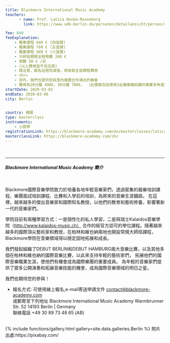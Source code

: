 ```yaml
---
title: Blackmore International Music Academy
teachers:
      - name: Prof. Latica Honda-Rosenberg
        link: https://www.udk-berlin.de/personen/detailansicht/person/show/latica-honda-rosenberg/

fee: 649
feeExplanation: 
    - 獨奏課程 649 € (四堂課)
    - 獨奏課程 799 € (五堂課)
    - 獨奏課程 949 € (六堂課)
    - 大師班期間全程旁聽 200 € 
    - 旁聽 50 € /天   
    - (以上費用皆不含住宿)
    - 請注意，報名註冊完成後，將收取全部課程費用
    - <hr>
    - 另外，我們也提供您與室內樂團合作演出的機會
    - 費用為20分鐘 490€，30分鐘 700€。 （此價格包括使用3台攝像機拍攝的專業多角度影像)
startDate: 2020-03-02
endDate: 2020-03-06
city: Berlin 
      

country: 德國
type: masterclass
instruments:
    - 小提琴
registrationLink: https://blackmore-academy.com/en/masterclasses/latica-honda-rosenberg
masterclassLink: https://blackmore-academy.com/zh/
---
```

<br>
<hr/>




###### __Blackmore International Music Academy 簡介__<br>  
<br>
Blackmore國際音樂學院致力於培養各地年輕音樂家們，透過密集的器樂培訓課程、樂團面試培訓課程、比賽和入學前的培訓，為將來的音樂生涯鋪路。
在這裡，越來越多的傑出音樂家和國際知名教授，以他們的教育和藝術修養，影響著新一代的音樂家們。<br>

學院目前有兩種學習方式：一是個性化的私人學習，二是與瑞士Kalaidos音樂學院（http://www.kalaidos-music.ch）
合作的經官方認可的學位課程。隨著越來越多的國際頂尖藝術家和教授，在柏林和維也納兩地也開設常規大師班課程，
Blackmore學院在音樂領域得以穩定固地拓展和成長。

我們發起組織了DEBUT BERLIN和DEBUT HAMBURG兩大音樂比賽，以及其他多個在柏林和維也納的國際音樂比賽，以此來支持年輕的藝術家們，
拓展他們的國際音樂職業生涯，使他們有機會成為國際樂團的重要成員。
為年輕的音樂家們提供了眾多公開演奏和拓展音樂技能的機會，成為國際音樂領域的明日之星。

我們也期待您的參與！


- 報名方式: 
可使用線上報名,e-mail寄送申請文件 contact@blackmore-academy.com <br>
或郵寄至下列地址
Blackmore International Music Academy
Warmbrunner Str. 52
14193 Berlin | Germany <br>
聯絡電話 +49 30 89 73 48 65 (AB)



<br>
{% include functions/gallery.html gallery=site.data.galleries.Berlin %}
照片出處:https://pixabay.com/